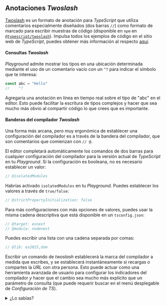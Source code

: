## Anotaciones *Twoslash*

[Twoslash](https://www.npmjs.com/package/@typescript/twoslash) es un formato de anotación para *TypeScript* que utiliza comentarios especialmente diseñados (dos barras `//`) como formato de marcado para escribir muestras de código (disponible en `npm` en [`@typescript/twoslash`](https://www.npmjs.com/package/@typescript/twoslash)). Impulsa todos los ejemplos de código en el sitio web de *TypeScript*, puedes obtener más información al respecto [aquí](https://shikijs.github.io/twoslash/).

#### Consultas *Twoslash*

*Playground* admite mostrar los tipos en una ubicación determinada mediante el uso de un comentario vacío con un `^?` para indicar el símbolo que te interesa:

```ts
const abc = "Hello"
//    ^?
```

Agregaría una anotación en línea en tiempo real sobre el tipo de "abc" en el editor. Esto puede facilitar la escritura de tipos complejos y hacer que sea mucho más obvio al compartir código lo que crees que es importante.

#### Banderas del compilador *Twoslash*

Una forma más arcana, pero muy ergonómica de establecer una configuración del compilador es a través de la bandera del compilador, que son comentarios que comienzan con `// @`.

El editor completará automáticamente los comandos de dos barras para cualquier configuración del compilador para la versión actual de *TypeScript* en tu *Playground*. Si la configuración es booleana, no es necesario establecer un valor:

```ts
// @isolatedModules
```

Habrías activado `isolatedModules` en tu *Playground*. Puedes establecer los valores a través de `true/false`:

```ts
// @strictPropertyInitialization: false
```

Para más configuraciones con más opciones de valores, puedes usar la misma cadena descriptiva que está disponible en un `tsconfig.json`:

```ts
// @target: esnext
// @module: nodenext
```

Puedes escribir una lista con una cadena separada por comas:

```ts
// @lib: es2015,dom
```

Escribir un comando de *twoslash* establecerá la marca del compilador a medida que escribes, y se establecerá instantáneamente si recargas o compartes la *URL* con otra persona. Esto puede actuar como una herramienta avanzada de usuario para configurar los indicadores del compilador *y* hacer que el cambio sea mucho más explícito que un parámetro de consulta (que puede requerir buscar en el menú desplegable de *Configuración de TS*).

<details>
<summary>¿Lo sabías?</summary>

El sistema de *twoslash* replica cómo se prueba el compilador de *TypeScript*, que son pruebas de integración de ~ 60k que utilizan comentarios especialmente diseñados para configurar ejecuciones de compilador aisladas. Es un sistema bastante bueno, puedes aprender sobre ellos con más profundidad en [`orta/typescript-notes`](https://github.com/orta/typescript-notes/tree/master/systems/testing).

</details>
